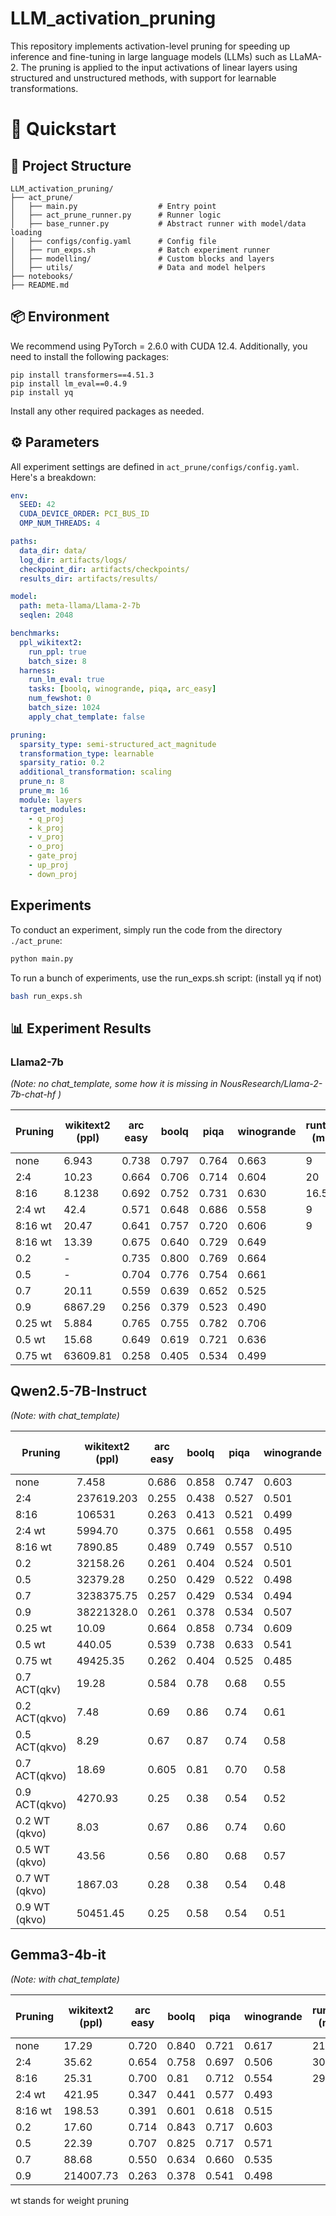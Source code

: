 # LLM_activation_pruning
This repository implements activation-level pruning for speeding up inference and fine-tuning in large language models (LLMs) such as LLaMA-2. The pruning is applied to the input activations of linear layers using structured and unstructured methods, with support for learnable transformations.

# 🚀 Quickstart

## 🧠 Project Structure

```
LLM_activation_pruning/
├── act_prune/
│   ├── main.py                  # Entry point
│   ├── act_prune_runner.py      # Runner logic
│   ├── base_runner.py           # Abstract runner with model/data loading
│   ├── configs/config.yaml      # Config file
│   ├── run_exps.sh              # Batch experiment runner
│   ├── modelling/               # Custom blocks and layers
│   ├── utils/                   # Data and model helpers
├── notebooks/                   
├── README.md                    
```

## 📦 Environment
We recommend using PyTorch = 2.6.0 with CUDA 12.4. 
Additionally, you need to install the following packages:
```
pip install transformers==4.51.3
pip install lm_eval==0.4.9
pip install yq
```
Install any other required packages as needed.

## ⚙️ Parameters
All experiment settings are defined in `act_prune/configs/config.yaml`. Here's a breakdown:

```yaml
env:
  SEED: 42
  CUDA_DEVICE_ORDER: PCI_BUS_ID
  OMP_NUM_THREADS: 4

paths:
  data_dir: data/
  log_dir: artifacts/logs/
  checkpoint_dir: artifacts/checkpoints/
  results_dir: artifacts/results/

model:
  path: meta-llama/Llama-2-7b
  seqlen: 2048

benchmarks:
  ppl_wikitext2:
    run_ppl: true
    batch_size: 8
  harness:
    run_lm_eval: true
    tasks: [boolq, winogrande, piqa, arc_easy]
    num_fewshot: 0
    batch_size: 1024
    apply_chat_template: false

pruning:
  sparsity_type: semi-structured_act_magnitude
  transformation_type: learnable
  sparsity_ratio: 0.2
  additional_transformation: scaling
  prune_n: 8
  prune_m: 16
  module: layers
  target_modules:
    - q_proj
    - k_proj
    - v_proj
    - o_proj
    - gate_proj
    - up_proj
    - down_proj
```

## Experiments
To conduct an experiment, simply run the code from the directory `./act_prune`:

```python
python main.py
```

To run a bunch of experiments, use the run_exps.sh script: (install yq if not)

```bash
bash run_exps.sh
```


## 📊 Experiment Results


### Llama2-7b

*(Note: no chat_template, some how it is missing in NousResearch/Llama-2-7b-chat-hf )*

| Pruning | wikitext2 (ppl) | arc easy | boolq | piqa | winogrande | runtime (min) | replaced linear layers |
|---------|-----------------|----------|-------|------|------------|---------------|------------------------|
| none    |  6.943          |0.738     |0.797  |0.764 |0.663       | 9             | 0                      |
| 2:4     | 10.23           |0.664     |0.706  |0.714 |0.604       | 20            | 224                    |
| 8:16    | 8.1238          | 0.692    |0.752  |0.731 |0.630       | 16.5          | 224                    |
| 2:4 wt  | 42.4            | 0.571    |0.648  |0.686 | 0.558      | 9             | 224                    |
| 8:16 wt | 20.47           | 0.641    |0.757  |0.720 | 0.606      | 9             | 224                    |
| 8:16 wt | 13.39           | 0.675    |0.640  |0.729 | 0.649      |               | 224                    |
| 0.2 | - | 0.735 | 0.800 | 0.769 | 0.664 | | |
| 0.5 | - | 0.704 | 0.776 | 0.754 | 0.661 | | |
| 0.7 | 20.11 | 0.559 | 0.639 | 0.652 | 0.525 | | |
| 0.9 | 6867.29 | 0.256 | 0.379 | 0.523 | 0.490 | | |
| 0.25 wt | 5.884           | 0.765    |0.755  |0.782 | 0.706      |               | 224                    |
| 0.5  wt | 15.68           | 0.649    |0.619  |0.721 | 0.636      |               | 224                    |
| 0.75 wt | 63609.81        | 0.258    |0.405  |0.534 | 0.499      |               | 224                    |


## Qwen2.5-7B-Instruct
*(Note: with chat_template)*

| Pruning | wikitext2 (ppl) | arc easy | boolq | piqa | winogrande | runtime (min) | replaced linear layers |
|---------|-----------------|----------|-------|------|------------|---------------|------------------------|
| none    | 7.458           | 0.686    | 0.858 | 0.747| 0.603      | 9             | 0                      |
| 2:4     | 237619.203      | 0.255    | 0.438 | 0.527| 0.501      | 22            | 196                    |
| 8:16    | 106531          | 0.263    | 0.413 | 0.521| 0.499      | 15.5          | 196                    |
| 2:4 wt  | 5994.70         | 0.375    | 0.661 | 0.558| 0.495      | | 196 |
| 8:16 wt | 7890.85         | 0.489    | 0.749 | 0.557| 0.510      | | 196|
| 0.2 | 32158.26 | 0.261 | 0.404 | 0.524 | 0.501 | | |
| 0.5 | 32379.28 | 0.250 | 0.429 | 0.522 | 0.498 | | |
| 0.7 | 3238375.75 | 0.257 | 0.429 | 0.534 | 0.494 | | |
| 0.9 | 38221328.0 | 0.261 | 0.378 | 0.534 | 0.507 | | |
| 0.25 wt | 10.09           | 0.664    |0.858  |0.734 | 0.609      |               | 196                    |
| 0.5  wt | 440.05          | 0.539    |0.738  |0.633 | 0.541      |               | 196                    |
| 0.75 wt | 49425.35        | 0.262    |0.404  |0.525 | 0.485      |               | 196                    |
|0.7 ACT(qkv) |   19.28         | 0.584    |0.78   | 0.68 | 0.55       |               | 112                    |
|0.2 ACT(qkvo)|    7.48         | 0.69     |0.86   | 0.74 | 0.61       |               | 84                     |
|0.5 ACT(qkvo)|    8.29         | 0.67     |0.87   | 0.74 | 0.58       |               | 84                     |
|0.7 ACT(qkvo)|   18.69         | 0.605    |0.81   | 0.70 | 0.58       |               | 84                     |
|0.9 ACT(qkvo)|   4270.93       | 0.25     |0.38   | 0.54 | 0.52       |               | 84                     |
|0.2 WT (qkvo)|    8.03         | 0.67     |0.86   | 0.74 | 0.60       |               | 84                     |
|0.5 WT (qkvo)|    43.56        | 0.56     |0.80   | 0.68 | 0.57       |               | 84                     |
|0.7 WT (qkvo)|    1867.03      | 0.28     |0.38   | 0.54 | 0.48       |               | 84                     |
|0.9 WT (qkvo)|   50451.45      | 0.25     |0.58   | 0.54 | 0.51       |               | 84                     |

## Gemma3-4b-it
*(Note: with chat_template)*

| Pruning | wikitext2 (ppl) | arc easy | boolq | piqa | winogrande | runtime (min) | replaced linear layers |
|---------|-----------------|----------|-------|------|------------|---------------|------------------------|
| none    | 17.29           | 0.720    | 0.840 | 0.721| 0.617      | 21            | 0                      |
| 2:4     | 35.62           | 0.654    | 0.758 | 0.697| 0.506      | 30.5          | 319                    |
| 8:16    | 25.31           | 0.700    | 0.81  | 0.712| 0.554      | 29            | 319                    |
| 2:4 wt  | 421.95          | 0.347    | 0.441 | 0.577| 0.493      | | 319|
| 8:16 wt | 198.53          | 0.391    | 0.601 | 0.618| 0.515      | | 319|
| 0.2     | 17.60 | 0.714 | 0.843 | 0.717 | 0.603 | | |
| 0.5     | 22.39 | 0.707 | 0.825 | 0.717 | 0.571 | | |
| 0.7     | 88.68 | 0.550 | 0.634 | 0.660 | 0.535 | | |
| 0.9     | 214007.73 | 0.263 | 0.378 | 0.541 | 0.498 | | |

wt stands for  weight pruning
